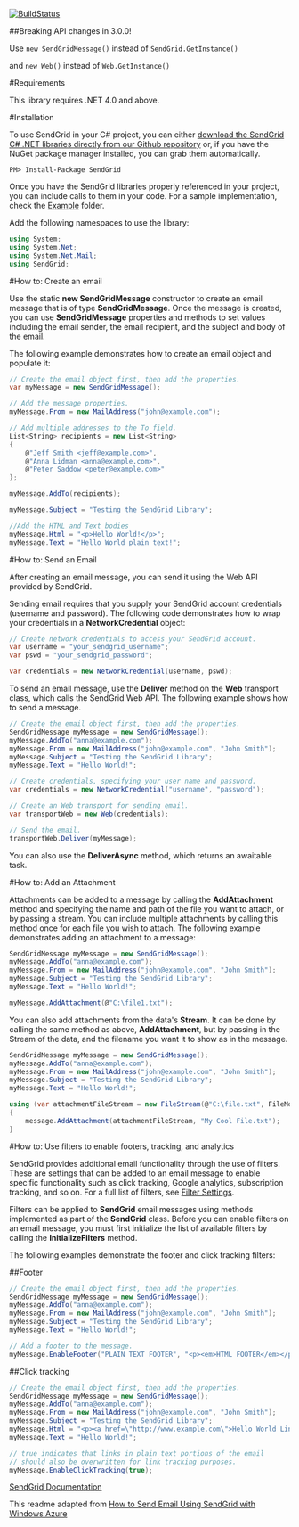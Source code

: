 [![BuildStatus](https://travis-ci.org/sendgrid/sendgrid-csharp.png?branch=master)](https://travis-ci.org/sendgrid/sendgrid-csharp)

##Breaking API changes in 3.0.0! 

Use `new SendGridMessage()` instead of `SendGrid.GetInstance()` 

and `new Web()` instead of `Web.GetInstance()`

#Requirements

This library requires .NET 4.0 and above.

#Installation

To use SendGrid in your C# project, you can either <a href="https://github.com/sendgrid/sendgrid-csharp.git">download the SendGrid C# .NET libraries directly from our Github repository</a> or, if you have the NuGet package manager installed, you can grab them automatically.

```
PM> Install-Package SendGrid 
```

Once you have the SendGrid libraries properly referenced in your project, you can include calls to them in your code. 
For a sample implementation, check the [Example](https://github.com/sendgrid/sendgrid-csharp/tree/master/SendGrid/Example) folder.

Add the following namespaces to use the library:
```csharp
using System;
using System.Net;
using System.Net.Mail;
using SendGrid;
```

#How to: Create an email

Use the static **new SendGridMessage** constructor to create an email message that is of type **SendGridMessage**. Once the message is created, you can use **SendGridMessage** properties and methods to set values including the email sender, the email recipient, and the subject and body of the email.

The following example demonstrates how to create an email object and populate it:

```csharp
// Create the email object first, then add the properties.
var myMessage = new SendGridMessage();

// Add the message properties.
myMessage.From = new MailAddress("john@example.com");

// Add multiple addresses to the To field.
List<String> recipients = new List<String>
{
    @"Jeff Smith <jeff@example.com>",
    @"Anna Lidman <anna@example.com>",
    @"Peter Saddow <peter@example.com>"
};

myMessage.AddTo(recipients);

myMessage.Subject = "Testing the SendGrid Library";

//Add the HTML and Text bodies
myMessage.Html = "<p>Hello World!</p>";
myMessage.Text = "Hello World plain text!";
```

#How to: Send an Email

After creating an email message, you can send it using the Web API provided by SendGrid.

Sending email requires that you supply your SendGrid account credentials (username and password). The following code demonstrates how to wrap your credentials in a **NetworkCredential** object:

```csharp
// Create network credentials to access your SendGrid account.
var username = "your_sendgrid_username";
var pswd = "your_sendgrid_password";

var credentials = new NetworkCredential(username, pswd);
```
To send an email message, use the **Deliver** method on the **Web** transport class, which calls the SendGrid Web API. The following example shows how to send a message.


```csharp
// Create the email object first, then add the properties.
SendGridMessage myMessage = new SendGridMessage();
myMessage.AddTo("anna@example.com");
myMessage.From = new MailAddress("john@example.com", "John Smith");
myMessage.Subject = "Testing the SendGrid Library";
myMessage.Text = "Hello World!";

// Create credentials, specifying your user name and password.
var credentials = new NetworkCredential("username", "password");

// Create an Web transport for sending email.
var transportWeb = new Web(credentials);

// Send the email.
transportWeb.Deliver(myMessage);
```

You can also use the **DeliverAsync** method, which returns an awaitable
task.

#How to: Add an Attachment

Attachments can be added to a message by calling the **AddAttachment** method and specifying the name and path of the file you want to attach, or by passing a stream. You can include multiple attachments by calling this method once for each file you wish to attach. The following example demonstrates adding an attachment to a message:

```csharp
SendGridMessage myMessage = new SendGridMessage();
myMessage.AddTo("anna@example.com");
myMessage.From = new MailAddress("john@example.com", "John Smith");
myMessage.Subject = "Testing the SendGrid Library";
myMessage.Text = "Hello World!";

myMessage.AddAttachment(@"C:\file1.txt");
```

You can also add attachments from the data's **Stream**. It can be done by calling the same method as above, **AddAttachment**, but by passing in the Stream of the data, and the filename you want it to show as in the message.

```csharp
SendGridMessage myMessage = new SendGridMessage();
myMessage.AddTo("anna@example.com");
myMessage.From = new MailAddress("john@example.com", "John Smith");
myMessage.Subject = "Testing the SendGrid Library";
myMessage.Text = "Hello World!";

using (var attachmentFileStream = new FileStream(@"C:\file.txt", FileMode.Open))
{
    message.AddAttachment(attachmentFileStream, "My Cool File.txt");
}
```

#How to: Use filters to enable footers, tracking, and analytics

SendGrid provides additional email functionality through the use of filters. These are settings that can be added to an email message to enable specific functionality such as click tracking, Google analytics, subscription tracking, and so on. For a full list of filters, see [Filter Settings](http://docs.sendgrid.com/documentation/api/smtp-api/filter-settings/).

Filters can be applied to **SendGrid** email messages using methods implemented as part of the **SendGrid** class. Before you can enable filters on an email message, you must first initialize the list of available filters by calling the **InitializeFilters** method.

The following examples demonstrate the footer and click tracking filters:

##Footer
```csharp
// Create the email object first, then add the properties.
SendGridMessage myMessage = new SendGridMessage();
myMessage.AddTo("anna@example.com");
myMessage.From = new MailAddress("john@example.com", "John Smith");
myMessage.Subject = "Testing the SendGrid Library";
myMessage.Text = "Hello World!";

// Add a footer to the message.
myMessage.EnableFooter("PLAIN TEXT FOOTER", "<p><em>HTML FOOTER</em></p>");
```

##Click tracking
```csharp
// Create the email object first, then add the properties.
SendGridMessage myMessage = new SendGridMessage();
myMessage.AddTo("anna@example.com");
myMessage.From = new MailAddress("john@example.com", "John Smith");
myMessage.Subject = "Testing the SendGrid Library";
myMessage.Html = "<p><a href=\"http://www.example.com\">Hello World Link!</a></p>";
myMessage.Text = "Hello World!";

// true indicates that links in plain text portions of the email 
// should also be overwritten for link tracking purposes. 
myMessage.EnableClickTracking(true);
```
[SendGrid Documentation](http://www.sendgrid.com/docs)

This readme adapted from [How to Send Email Using SendGrid with Windows Azure](http://www.windowsazure.com/en-us/develop/net/how-to-guides/sendgrid-email-service/)
